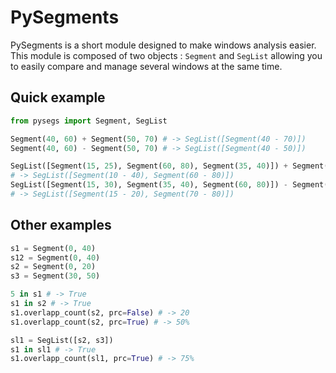 PySegments
==========

PySegments is a short module designed to make windows analysis easier. This module is composed of two objects : `Segment` and `SegList` allowing you to easily compare and manage several windows at the same time. 

Quick example 
-------------

```python
from pysegs import Segment, SegList

Segment(40, 60) + Segment(50, 70) # -> SegList([Segment(40 - 70)])
Segment(40, 60) - Segment(50, 70) # -> SegList([Segment(40 - 50)])

SegList([Segment(15, 25), Segment(60, 80), Segment(35, 40)]) + Segment(10, 38) 
# -> SegList([Segment(10 - 40), Segment(60 - 80)])
SegList([Segment(15, 30), Segment(35, 40), Segment(60, 80)]) - Segment(20, 70) 
# -> SegList([Segment(15 - 20), Segment(70 - 80)])
```

Other examples
--------------

```python
s1 = Segment(0, 40)
s12 = Segment(0, 40)
s2 = Segment(0, 20)
s3 = Segment(30, 50)

5 in s1 # -> True
s1 in s2 # -> True
s1.overlapp_count(s2, prc=False) # -> 20
s1.overlapp_count(s2, prc=True) # -> 50%

sl1 = SegList([s2, s3])
s1 in sl1 # -> True
s1.overlapp_count(sl1, prc=True) # -> 75%
```
